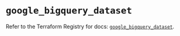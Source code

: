 # `google_bigquery_dataset`

Refer to the Terraform Registry for docs: [`google_bigquery_dataset`](https://registry.terraform.io/providers/hashicorp/google-beta/5.43.0/docs/resources/google_bigquery_dataset).
